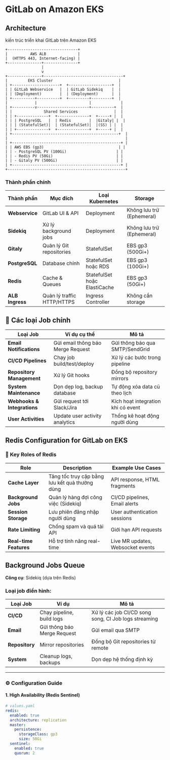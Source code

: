 # GitLab on Amazon EKS

## Architecture

kiến trúc triển khai GitLab trên Amazon EKS 
```
+-------------------------------+
|          AWS ALB              |
|  (HTTPS 443, Internet-facing) |
+---------------+---------------+
                |
                v
+---------------+-----------------------------------+
|         EKS Cluster                             |
| +---------------------+  +-------------------+  |
| | GitLab Webservice   |  | GitLab Sidekiq    |  |
| | (Deployment)        |  | (Deployment)      |  |
| +----------+----------+  +---------+---------+  |
|            |                       |             |
| +----------v-----------------------+----------+  |
| |              Shared Services                |  |
| | +--------------+  +--------------+  +-----+ |  |
| | | PostgreSQL   |  | Redis        |  |Gitaly| |  |
| | | (StatefulSet)|  | (StatefulSet)|  |(SS) | |  |
| | +--------------+  +--------------+  +-----+ |  |
| +-----------------------------------------------+  |
|                                                    |
| +------------------------------------------------+ |
| | AWS EBS (gp3)                                 | |
| | - PostgreSQL PV (100Gi)                      | |
| | - Redis PV (50Gi)                            | |
| | - Gitaly PV (500Gi)                          | |
| +------------------------------------------------+ |
+----------------------------------------------------+
```
### Thành phần chính

| Thành phần       | Mục đích                     | Loại Kubernetes          | Storage                  |
|------------------|------------------------------|--------------------------|--------------------------|
| **Webservice**   | GitLab UI & API              | Deployment               | Không lưu trữ (Ephemeral) |
| **Sidekiq**      | Xử lý background jobs        | Deployment               | Không lưu trữ (Ephemeral) |
| **Gitaly**       | Quản lý Git repositories     | StatefulSet              | EBS gp3 (500Gi+)          |
| **PostgreSQL**   | Database chính               | StatefulSet hoặc RDS     | EBS gp3 (100Gi+)          |
| **Redis**        | Cache & Queues               | StatefulSet hoặc ElastiCache | EBS gp3 (50Gi+)   |
| **ALB Ingress**  | Quản lý traffic HTTP/HTTPS   | Ingress Controller        | Không cần storage        |


## 🔧 Các loại Job chính

| Loại Job                  | Ví dụ cụ thể                          | Mô tả                              |
|---------------------------|---------------------------------------|------------------------------------|
| **Email Notifications**   | Gửi email thông báo Merge Request     | Gửi thông báo qua SMTP/SendGrid    |
| **CI/CD Pipelines**       | Chạy job build/test/deploy            | Xử lý các bước trong pipeline      |
| **Repository Management** | Xử lý Git hooks                       | Đồng bộ repository mirrors         |
| **System Maintenance**    | Dọn dẹp log, backup database          | Tự động xóa data cũ theo lịch      |
| **Webhooks & Integrations**| Gửi request tới Slack/Jira           | Kích hoạt integration khi có event |
| **User Activities**       | Update user activity analytics        | Thống kê hoạt động người dùng      |


## Redis Configuration for GitLab on EKS

### 🔑 **Key Roles of Redis**
| Role                  | Description                                                                 | Example Use Cases                  |
|-----------------------|-----------------------------------------------------------------------------|------------------------------------|
| **Cache Layer**       | Tăng tốc truy cập bằng lưu kết quả thường dùng                              | API response, HTML fragments       |
| **Background Jobs**   | Quản lý hàng đợi công việc (Sidekiq)                                        | CI/CD pipelines, Email alerts      |
| **Session Storage**   | Lưu phiên đăng nhập người dùng                                              | User authentication sessions       |
| **Rate Limiting**     | Chống spam và quá tải API                                                   | Giới hạn API requests              |
| **Real-time Features**| Hỗ trợ tính năng real-time                                                  | Live MR updates, Websocket events  |

## Background Jobs Queue

**Công cụ**: Sidekiq (dựa trên Redis)  

### Loại job điển hình:

| Loại Job       | Ví dụ                   | Mô tả                              |
|----------------|-------------------------|------------------------------------|
| **CI/CD**      | Chạy pipeline, build logs | Xử lý các job CI/CD song song, CI Job logs streaming     |
| **Email**      | Gửi thông báo Merge Request | Gửi email qua SMTP                |
| **Repository** | Mirror repositories     | Đồng bộ Git repositories từ remote |
| **System**     | Cleanup logs, backups   | Dọn dẹp hệ thống định kỳ            |

---

### ⚙️ **Configuration Guide**

#### **1. High Availability (Redis Sentinel)**
```yaml
# values.yaml
redis:
  enabled: true
  architecture: replication
  master:
    persistence:
      storageClass: gp3
      size: 50Gi
  sentinel:
    enabled: true
    quorum: 2



